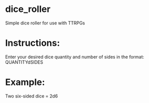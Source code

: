# dice_roller
Simple dice roller for use with TTRPGs

# Instructions:
Enter your desired dice quantity and number of sides in the format: QUANTITYdSIDES
  
# Example:
Two six-sided dice = 2d6
